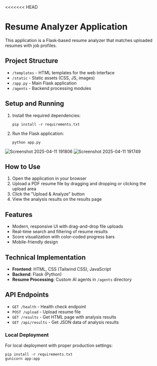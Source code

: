<<<<<<< HEAD
# Resume Analyzer Application

This application is a Flask-based resume analyzer that matches uploaded resumes with job profiles.

## Project Structure

- `/templates` - HTML templates for the web interface
- `/static` - Static assets (CSS, JS, images)
- `/app.py` - Main Flask application
- `/agents` - Backend processing modules

## Setup and Running

1. Install the required dependencies:

   ```
   pip install -r requirements.txt
   ```

2. Run the Flask application:

   ```
   python app.py
   ```

![Screenshot 2025-04-11 191806](https://github.com/user-attachments/assets/e364bd6d-419a-40ee-8195-82620f7e0c66)
![Screenshot 2025-04-11 191749](https://github.com/user-attachments/assets/2a19851a-ccd0-4227-8249-3492f503b28c)

## How to Use

1. Open the application in your browser 
2. Upload a PDF resume file by dragging and dropping or clicking the upload area
3. Click the "Upload & Analyze" button
4. View the analysis results on the results page

## Features

- Modern, responsive UI with drag-and-drop file uploads
- Real-time search and filtering of resume results
- Score visualization with color-coded progress bars
- Mobile-friendly design

## Technical Implementation

- **Frontend**: HTML, CSS (Tailwind CSS), JavaScript
- **Backend**: Flask (Python)
- **Resume Processing**: Custom AI agents in `/agents` directory

## API Endpoints

- `GET /health` - Health check endpoint
- `POST /upload` - Upload resume file
- `GET /results` - Get HTML page with analysis results
- `GET /api/results` - Get JSON data of analysis results


### Local Deployment

For local deployment with proper production settings:

```
pip install -r requirements.txt
gunicorn app:app
```

